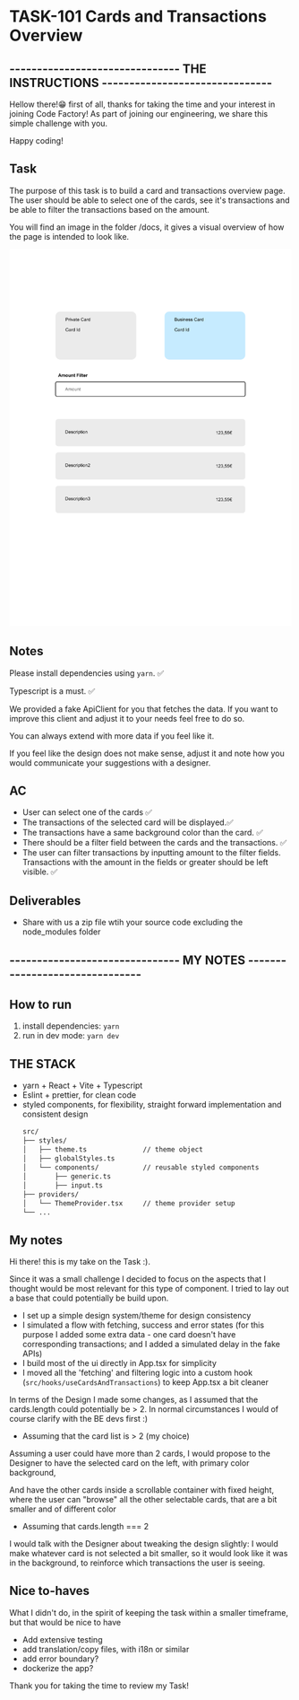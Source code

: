 # TASK-101 Cards and Transactions Overview
## ------------------------------- THE INSTRUCTIONS -------------------------------

Hellow there!😁 first of all, thanks for taking the time and your interest in joining Code Factory!
As part of joining our engineering, we share this simple challenge with you.

Happy coding!

## Task

The purpose of this task is to build a card and transactions overview page. The user should be able to select one of the cards, see it's transactions and be able to filter the transactions based on the amount.

You will find an image in the folder /docs, it gives a visual overview of how the page is intended to look like.

![Card and transactions overview](docs/cardTransactionDesigns.png)

## Notes

Please install dependencies using `yarn`. ✅

Typescript is a must. ✅

We provided a fake ApiClient for you that fetches the data. If you want to improve this client and adjust it to your needs feel free to do so.

You can always extend with more data if you feel like it.

If you feel like the design does not make sense, adjust it and note how you would communicate your suggestions with a designer.

## AC

- User can select one of the cards ✅
- The transactions of the selected card will be displayed.✅
- The transactions have a same background color than the card. ✅
- There should be a filter field between the cards and the transactions. ✅
- The user can filter transactions by inputting amount to the filter fields. Transactions with the amount in the fields or greater should be left visible. ✅

## Deliverables

- Share with us a zip file wtih your source code excluding the node_modules folder


## ------------------------------- MY NOTES -------------------------------
## How to run
1. install dependencies: `yarn `
2. run in dev mode: `yarn dev`

## THE STACK
- yarn + React + Vite + Typescript
- Eslint + prettier, for clean code
- styled components, for flexibility, straight forward implementation and consistent design
  ```
  src/
  ├── styles/
  │   ├── theme.ts              // theme object
  │   ├── globalStyles.ts       
  │   └── components/           // reusable styled components
  │       ├── generic.ts
  │       ├── input.ts
  ├── providers/
  │   └── ThemeProvider.tsx     // theme provider setup
  └── ...
  ```

## My notes

Hi there!
this is my take on the Task :).

Since it was a small challenge I decided to focus on the aspects that I thought would be most relevant for this type of component.
I tried to lay out a base that could potentially be build upon.
- I set up a simple design system/theme for design consistency
- I simulated a flow with fetching, success and error states (for this purpose I added some extra data - one card doesn't have corresponding transactions; and I added a simulated delay in the fake APIs)
- I build most of the ui directly in App.tsx for simplicity
- I moved all the 'fetching' and filtering logic into a custom hook (`src/hooks/useCardsAndTransactions`) to keep App.tsx a bit cleaner

In terms of the Design I made some changes, as I assumed that the cards.length could potentially be > 2.
In normal circumstances I would of course clarify with the BE devs first :)

- Assuming that the card list is > 2 (my choice)

Assuming a user could have more than 2 cards, I would propose to the Designer to have the selected card on the left, with primary color background,

And have the other cards inside a scrollable container with fixed height, where the user can "browse" all the other selectable cards,
that are a bit smaller and of different color


- Assuming that cards.length === 2

I would talk with the Designer about tweaking the design slightly:
I would make whatever card is not selected a bit smaller,
so it would look like it was in the background, to reinforce which transactions the user is seeing.



## Nice to-haves
What I didn't do, in the spirit of keeping the task within a smaller timeframe, but that would be nice to have
- Add extensive testing
- add translation/copy files, with i18n or similar
- add error boundary?
- dockerize the app?


Thank you for taking the time to review my Task!


